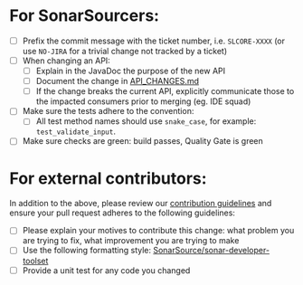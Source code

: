 # For SonarSourcers:

- [ ] Prefix the commit message with the ticket number, i.e. `SLCORE-XXXX` (or use `NO-JIRA` for a trivial change not tracked by a ticket)
- [ ] When changing an API:
    - [ ] Explain in the JavaDoc the purpose of the new API
    - [ ] Document the change in [API_CHANGES.md](https://github.com/SonarSource/sonarlint-core/blob/master/API_CHANGES.md)
    - [ ] If the change breaks the current API, explicitly communicate those to the impacted consumers prior to merging (eg. IDE squad)
- [ ] Make sure the tests adhere to the convention:
    - [ ] All test method names should use `snake_case`, for example: `test_validate_input`.
- [ ] Make sure checks are green: build passes, Quality Gate is green

# For external contributors:

In addition to the above, please review our [contribution guidelines](https://github.com/SonarSource/sonarlint-core/blob/master/docs/contributing.md) and ensure your pull request adheres to the following guidelines:

- [ ] Please explain your motives to contribute this change: what problem you are trying to fix, what improvement you are trying to make
- [ ] Use the following formatting style: [SonarSource/sonar-developer-toolset](https://github.com/SonarSource/sonar-developer-toolset#code-style)
- [ ] Provide a unit test for any code you changed
